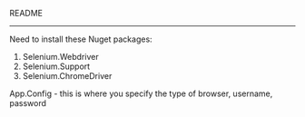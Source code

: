 README
****************

Need to install these Nuget packages:
1. Selenium.Webdriver
2. Selenium.Support
3. Selenium.ChromeDriver

App.Config - this is where you specify the type of browser, username, password